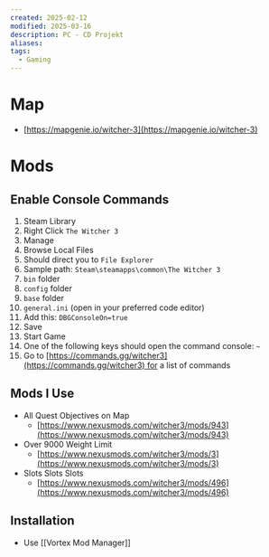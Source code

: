 ```yaml
---
created: 2025-02-12
modified: 2025-03-16
description: PC - CD Projekt
aliases: 
tags:
  - Gaming
---
```


# Map

- [https://mapgenie.io/witcher-3](https://mapgenie.io/witcher-3)

# Mods

## Enable Console Commands

1. Steam Library
2. Right Click `The Witcher 3`
3. Manage
4. Browse Local Files
5. Should direct you to `File Explorer`
6. Sample path: `Steam\steamapps\common\The Witcher 3`
7. `bin` folder
8. `config` folder
9. `base` folder
10. `general.ini` (open in your preferred code editor)
11. Add this: `DBGConsoleOn=true`
12. Save
13. Start Game
14. One of the following keys should open the command console: `~`
15. Go to [https://commands.gg/witcher3](https://commands.gg/witcher3) for a list of commands

## Mods I Use

- All Quest Objectives on Map
    - [https://www.nexusmods.com/witcher3/mods/943](https://www.nexusmods.com/witcher3/mods/943)
- Over 9000 Weight Limit
    - [https://www.nexusmods.com/witcher3/mods/3](https://www.nexusmods.com/witcher3/mods/3)
- Slots Slots Slots
    - [https://www.nexusmods.com/witcher3/mods/496](https://www.nexusmods.com/witcher3/mods/496)

## Installation

- Use [[Vortex Mod Manager]]
